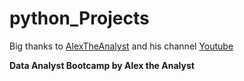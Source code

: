 # python_Projects

Big thanks to [AlexTheAnalyst](https://github.com/AlexTheAnalyst) and his channel [Youtube](https://www.youtube.com/@AlexTheAnalyst)

**Data Analyst Bootcamp by Alex the Analyst**

